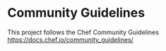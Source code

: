 # Community Guidelines

This project follows the Chef Community Guidelines <https://docs.chef.io/community_guidelines/>
